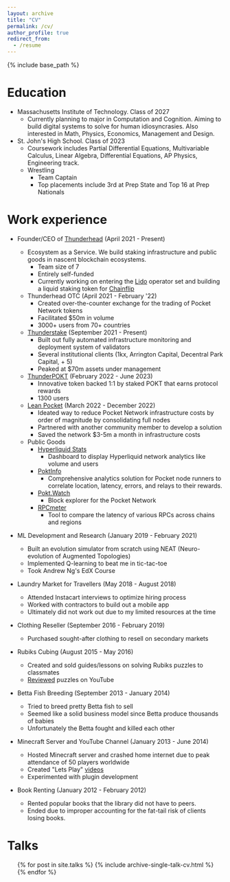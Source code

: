 ```yaml
---
layout: archive
title: "CV"
permalink: /cv/
author_profile: true
redirect_from:
  - /resume
---
```


{% include base_path %}

Education
======
* Massachusetts Institute of Technology. Class of 2027
  * Currently planning to major in Computation and Cognition. Aiming to build digital systems to solve for human idiosyncrasies. Also interested in Math, Physics, Economics, Management and Design. 
* St. John's High School. Class of 2023
  * Coursework includes Partial Differential Equations, Multivariable Calculus, Linear Algebra, Differential Equations, AP Physics, Engineering track.
  * Wrestling
    * Team Captain
    * Top placements include 3rd at Prep State and Top 16 at Prep Nationals

Work experience
======
* Founder/CEO of [Thunderhead](https://thunderhead.xyz) (April 2021 - Present)
  * Ecosystem as a Service. We build staking infrastructure and public goods in nascent blockchain ecosystems. 
    * Team size of 7
    * Entirely self-funded
    * Currently working on entering the [Lido](https://lido.fi) operator set and building a liquid staking token for [Chainflip](https://chainflip.io)
  * Thunderhead OTC (April 2021 - February '22)
    * Created over-the-counter exchange for the trading of Pocket Network tokens
    * Facilitated $50m in volume
    * 3000+ users from 70+ countries
  * [Thunderstake](https://thunderstake.io) (September 2021 - Present)
    * Built out fully automated infrastructure monitoring and deployment system of validators
    * Several institutional clients (1kx, Arrington Capital, Decentral Park Capital, + 5)
    * Peaked at $70m assets under management
  * [ThunderPOKT](https://thunderpokt.fi) (February 2022 - June 2023)
    * Innovative token backed 1:1 by staked POKT that earns protocol rewards
    * 1300 users
  * [Lean Pocket](https://leanpocket.xyz) (March 2022 - December 2022)
    * Ideated way to reduce Pocket Network infrastructure costs by order of magnitude by consolidating full nodes
    * Partnered with another community member to develop a solution
    * Saved the network $3-5m a month in infrastructure costs 
  * Public Goods
    * [Hyperliquid Stats](https://hyperliquid.thunderhead.xyz)
      * Dashboard to display Hyperliquid network analytics like volume and users
    * [PoktInfo](https://pokt.info) 
      * Comprehensive analytics solution for Pocket node runners to correlate location, latency, errors, and relays to their rewards.
    * [Pokt.Watch](https://pokt.watch)
      * Block explorer for the Pocket Network
    * [RPCmeter](https://beta.rpcmeter.io)
      * Tool to compare the latency of various RPCs across chains and regions

* ML Development and Research (January 2019 - February 2021)
  * Built an evolution simulator from scratch using NEAT (Neuro-evolution of Augmented Topologies)
  * Implemented Q-learning to beat me in tic-tac-toe
  * Took Andrew Ng's EdX Course

* Laundry Market for Travellers (May 2018 - August 2018)
  * Attended Instacart interviews to optimize hiring process
  * Worked with contractors to build out a mobile app
  * Ultimately did not work out due to my limited resources at the time

* Clothing Reseller (September 2016 - February 2019)
  * Purchased sought-after clothing to resell on secondary markets 

* Rubiks Cubing (August 2015 - May 2016)
  * Created and sold guides/lessons on solving Rubiks puzzles to classmates
  * [Reviewed](https://www.youtube.com/watch?v=hluW--MSYI0) puzzles on YouTube

* Betta Fish Breeding (September 2013 - January 2014)
  * Tried to breed pretty Betta fish to sell
  * Seemed like a solid business model since Betta produce thousands of babies
  * Unfortunately the Betta fought and killed each other

* Minecraft Server and YouTube Channel (January 2013 - June 2014)
  * Hosted Minecraft server and crashed home internet due to peak attendance of 50 players worldwide
  * Created "Lets Play" [videos](https://www.youtube.com/watch?v=fcRw0GHsoBg)
  * Experimented with plugin development

* Book Renting (January 2012 - February 2012)
  * Rented popular books that the library did not have to peers. 
  * Ended due to improper accounting for the fat-tail risk of clients losing books. 

Talks
======
  <ul>{% for post in site.talks %}
    {% include archive-single-talk-cv.html %}
  {% endfor %}</ul>
  

<!-- Skills
======
* Skill 1
* Skill 2
  * Sub-skill 2.1
  * Sub-skill 2.2
  * Sub-skill 2.3
* Skill 3 -->

<!-- Publications
======
  <ul>{% for post in site.publications %}
    {% include archive-single-cv.html %}
  {% endfor %}</ul>
   -->

  
<!-- Teaching
======
  <ul>{% for post in site.teaching %}
    {% include archive-single-cv.html %}
  {% endfor %}</ul> -->
  
<!-- Service and leadership
======
* Currently signed in to 43 different slack teams -->
